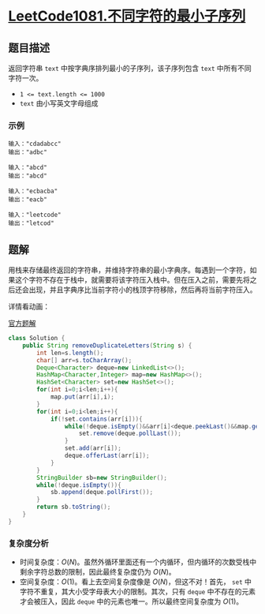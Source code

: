 # [LeetCode1081.不同字符的最小子序列](https://leetcode-cn.com/problems/smallest-subsequence-of-distinct-characters/)
## 题目描述
返回字符串 `text` 中按字典序排列最小的子序列，该子序列包含 `text` 中所有不同字符一次。

- `1 <= text.length <= 1000`
- `text` 由小写英文字母组成

### 示例
```
输入："cdadabcc"
输出："adbc"
```
```
输入："abcd"
输出："abcd"
```
```
输入："ecbacba"
输出："eacb"
```
```
输入："leetcode"
输出："letcod"
```
## 题解
用栈来存储最终返回的字符串，并维持字符串的最小字典序。每遇到一个字符，如果这个字符不存在于栈中，就需要将该字符压入栈中。但在压入之前，需要先将之后还会出现，并且字典序比当前字符小的栈顶字符移除，然后再将当前字符压入。

详情看动画：

[官方题解](https://leetcode-cn.com/problems/remove-duplicate-letters/solution/qu-chu-zhong-fu-zi-mu-by-leetcode/)
```java
class Solution {
    public String removeDuplicateLetters(String s) {
        int len=s.length();
        char[] arr=s.toCharArray();
        Deque<Character> deque=new LinkedList<>();
        HashMap<Character,Integer> map=new HashMap<>();
        HashSet<Character> set=new HashSet<>();
        for(int i=0;i<len;i++){
            map.put(arr[i],i);
        }
        for(int i=0;i<len;i++){
            if(!set.contains(arr[i])){
                while(!deque.isEmpty()&&arr[i]<deque.peekLast()&&map.get(deque.peekLast())>i){
                    set.remove(deque.pollLast());
                }
                set.add(arr[i]);
                deque.offerLast(arr[i]);
            }
        }
        StringBuilder sb=new StringBuilder();
        while(!deque.isEmpty()){
            sb.append(deque.pollFirst());
        }
        return sb.toString();
    }
}
```
### 复杂度分析
- 时间复杂度：$O(N)$。虽然外循环里面还有一个内循环，但内循环的次数受栈中剩余字符总数的限制，因此最终复杂度仍为 $O(N)$。
- 空间复杂度：$O(1)$。看上去空间复杂度像是 $O(N)$，但这不对！首先， `set` 中字符不重复，其大小受字母表大小的限制。其次，只有 `deque` 中不存在的元素才会被压入，因此 `deque` 中的元素也唯一。所以最终空间复杂度为 $O(1)$。